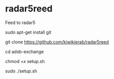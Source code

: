 # radar5reed
Feed to radar5


sudo apt-get install git


git clone https://github.com/kiwikierab/radar5reed


cd adsb-exchange


chmod +x setup.sh


sudo ./setup.sh
